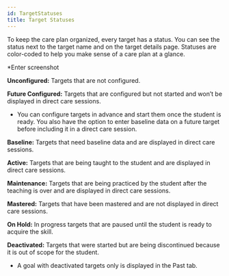 ```yaml
---
id: TargetStatuses
title: Target Statuses
---
```

To keep the care plan organized, every target has a status. You can see the status next to the target name and on the target details page. Statuses are color-coded to help you make sense of a care plan at a glance. 

*Enter screenshot 

**Unconfigured:** Targets that are not configured. 

**Future Configured:** Targets that are configured but not started and won’t be displayed in direct care sessions. 

- You can configure targets in advance and start them once the student is ready. You also have the option to enter baseline data on a future target before including it in a direct care session. 

**Baseline:** Targets that need baseline data and are displayed in direct care sessions. 

**Active:** Targets that are being taught to the student and are displayed in direct care sessions.  

**Maintenance:** Targets that are being practiced by the student after the teaching is over and are displayed in direct care sessions.  

**Mastered:** Targets that have been mastered and are not displayed in direct care sessions. 

**On Hold:** In progress targets that are paused until the student is ready to acquire the skill. 

**Deactivated:** Targets that were started but are being discontinued because it is out of scope for the student. 

- A goal with deactivated targets only is displayed in the Past tab. 